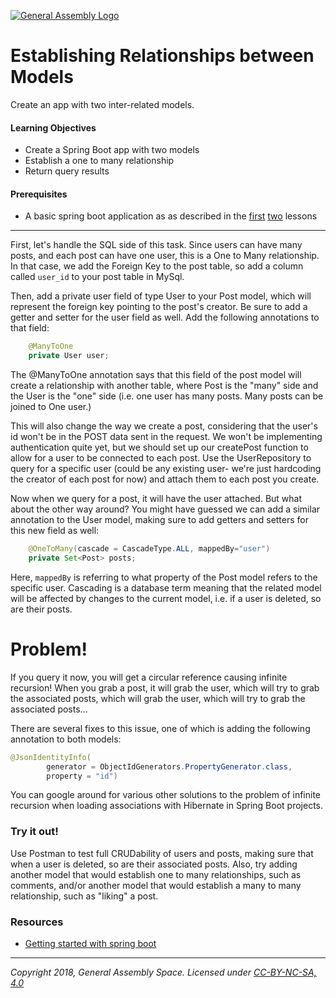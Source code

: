[![General Assembly Logo](https://camo.githubusercontent.com/1a91b05b8f4d44b5bbfb83abac2b0996d8e26c92/687474703a2f2f692e696d6775722e636f6d2f6b6538555354712e706e67)](https://generalassemb.ly)

# Establishing Relationships between Models

Create an app with two inter-related models. 

#### Learning Objectives

- Create a Spring Boot app with two models
- Establish a one to many relationship
- Return query results 

#### Prerequisites

- A basic spring boot application as as described in the [first](../starting-a-boot-project) [two](../data-backed-boot) lessons

---
First, let's handle the SQL side of this task. Since users can have many posts, and each post can have one user, this is a One to Many relationship. In that case, we add the Foreign Key to the post table, so add a column called `user_id` to your post table in MySql.

Then, add a private user field of type User to your Post model, which will represent the foreign key pointing to the post's creator. Be sure to add a getter and setter for the user field as well. Add the following annotations to that field:

```java
    @ManyToOne
    private User user;
```

The @ManyToOne annotation says that this field of the post model will create a relationship with another table, where Post is the "many" side and the User is the "one" side (i.e. one user has many posts. Many posts can be joined to One user.)

This will also change the way we create a post, considering that the user's id won't be in the POST data sent in the request. We won't be implementing authentication quite yet, but we should set up our createPost function to allow for a user to be connected to each post. Use the UserRepository to query for a specific user (could be any existing user- we're just hardcoding the creator of each post for now) and attach them to each post you create.

Now when we query for a post, it will have the user attached. But what about the other way around? You might have guessed we can add a similar annotation to the User model, making sure to add getters and setters for this new field as well:

```java
    @OneToMany(cascade = CascadeType.ALL, mappedBy="user")
    private Set<Post> posts;
```

Here, `mappedBy` is referring to what property of the Post model refers to the specific user.  Cascading is a database term meaning that the related model will be affected by changes to the current model, i.e. if a user is deleted, so are their posts. 

# Problem!

If you query it now, you will get a circular reference causing infinite recursion! When you grab a post, it will grab the user, which will try to grab the associated posts, which will grab the user, which will try to grab the associated posts...

There are several fixes to this issue, one of which is adding the following annotation to both models:

```java
@JsonIdentityInfo(
        generator = ObjectIdGenerators.PropertyGenerator.class,
        property = "id")
```

You can google around for various other solutions to the problem of infinite recursion when loading associations with Hibernate in Spring Boot projects.


### Try it out!

Use Postman to test full CRUDability of users and posts, making sure that when a user is deleted, so are their associated posts. Also, try adding another model that would establish one to many relationships, such as comments, and/or another model that would establish a many to many relationship, such as "liking" a post. 


### Resources

- [Getting started with spring boot](https://spring.io/guides/gs/spring-boot/)

---

*Copyright 2018, General Assembly Space. Licensed under [CC-BY-NC-SA, 4.0](https://creativecommons.org/licenses/by-nc-sa/4.0/)*